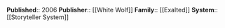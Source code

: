 **Published**:: 2006
**Publisher**:: [[White Wolf]]
**Family**:: [[Exalted]]
**System**:: [[Storyteller System]]


